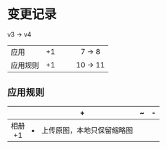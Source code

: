 # 变更记录

v3 -> v4

||||||
|-|:-:|:-:|:-:|:-:|
|应用|+1|||7 -> 8|
|应用规则|+1|||10 -> 11|

## 应用规则

||+|~|-|
|:-:|-|-|-|
|相册<br>+1|<li>上传原图，本地只保留缩略图|||
